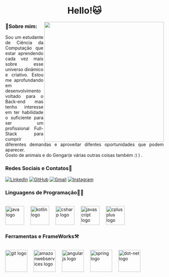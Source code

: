 
<br clear="both">

<h1 align="center">Hello!🐱</h1>
<img align="right"  height="380" src="https://archives.bulbagarden.net/media/upload/2/21/Spr_5b_094.png">



<h3 align="left">🔎Sobre mim:</h3>

<p align="justify">Sou um estudante de Ciência da Computação que estar aprendendo cada vez mais sobre esse universo dinâmico e criativo. Estou me aprofundando em desenvolvimento voltado para o Back-end mas tenho interesse em
  ter habilidade o suficiente para ser um profissional Full-Stack para cumprir diferentes demandas e aproveitar difentes oportunidades que podem aparecer.
<br>
 Gosto de animais e do Gengar(e várias outras coisas também :) ) .</p>


### Redes Sociais e Contatos🤳


[![LinkedIn](https://img.shields.io/badge/-LinkedIn-000?style=for-the-badge&logo=linkedin&logoColor=733ca9&color:FFF)](https://www.linkedin.com/in/abraaowagner/)
[![GitHub](https://img.shields.io/badge/-GitHub-000?style=for-the-badge&logo=GitHub&logoColor=733ca9&color:FFF)](https://github.com/AbraaoWagner)
[![Gmail](https://img.shields.io/badge/-Gmail-000?style=for-the-badge&logo=gmail&logoColor=733ca9&color:FFF)](mailto:abr.kaao@gmail.com)
[![Instagram](https://img.shields.io/badge/-Instagram-000?style=for-the-badge&logo=Instagram&logoColor=733ca9&color:FFF)](https://www.instagram.com/karenyouu/)



<h3 align="left">Linguagens de Programação🧑‍💻</h3>

<br clear="both">
<div align="left">
  <img src="https://cdn.jsdelivr.net/gh/devicons/devicon/icons/java/java-original-wordmark.svg" height="60" alt="java logo"  />
  <img width="12" />
  <img src="https://cdn.jsdelivr.net/gh/devicons/devicon/icons/kotlin/kotlin-plain-wordmark.svg" height="60" alt="kotlin logo"  />
  <img width="12" />
  <img src="https://cdn.jsdelivr.net/gh/devicons/devicon/icons/csharp/csharp-original.svg" height="60" alt="csharp logo"  />
  <img width="12" />
  <img src="https://cdn.jsdelivr.net/gh/devicons/devicon/icons/javascript/javascript-original.svg" height="60" alt="javascript logo"  />
  <img width="12" />
  <img src="https://cdn.jsdelivr.net/gh/devicons/devicon/icons/cplusplus/cplusplus-original.svg" height="60" alt="cplusplus logo"  />
</div>





<h3 align="left">Ferramentas e FrameWorks⚒️</h3>
<br clear="both">

<div align="left">
  <img src="https://cdn.jsdelivr.net/gh/devicons/devicon/icons/git/git-original-wordmark.svg" height="70" alt="git logo"  />
  <img width="12" />
  <img src="https://cdn.jsdelivr.net/gh/devicons/devicon/icons/amazonwebservices/amazonwebservices-original-wordmark.svg" height="70" alt="amazonwebservices logo"  />
  <img width="12" />
  <img src="https://cdn.jsdelivr.net/gh/devicons/devicon/icons/angularjs/angularjs-plain-wordmark.svg" height="70" alt="angularjs logo"  />
  <img width="12" />
  <img src="https://cdn.jsdelivr.net/gh/devicons/devicon/icons/spring/spring-original-wordmark.svg" height="70" alt="spring logo"  />
  <img width="12" />
  <img src="https://cdn.jsdelivr.net/gh/devicons/devicon/icons/dot-net/dot-net-plain-wordmark.svg" height="70" alt="dot-net logo"  />
</div>









